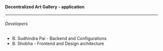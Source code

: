 #### Decentralized Art Gallery - application

<hr />

###### Developers

- B. Sudhindra Pai - Backend and Configurations
- B. Shobha - Frontend and Design architecture
